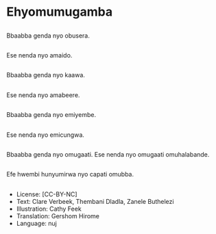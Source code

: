 # Ehyomumugamba

##
Bbaabba genda nyo
obusera.

##
Ese nenda nyo amaido.

##
Bbaabba genda nyo
kaawa.

##
Ese nenda nyo
amabeere.

##
Bbaabba genda nyo
emiyembe.

##
Ese nenda nyo
emicungwa.

##
Bbaabba genda nyo
omugaati.
Ese nenda nyo
omugaati
omuhalabande.

##
Efe hwembi
hunyumirwa nyo capati
omubba.

##
* License: [CC-BY-NC]
* Text: Clare Verbeek, Thembani Dladla, Zanele Buthelezi
* Illustration: Cathy Feek
* Translation: Gershom Hirome
* Language: nuj

